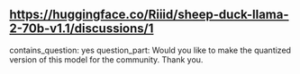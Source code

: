 ## https://huggingface.co/Riiid/sheep-duck-llama-2-70b-v1.1/discussions/1

contains_question: yes
question_part: Would you like to make the quantized version of this model for the community. Thank you.